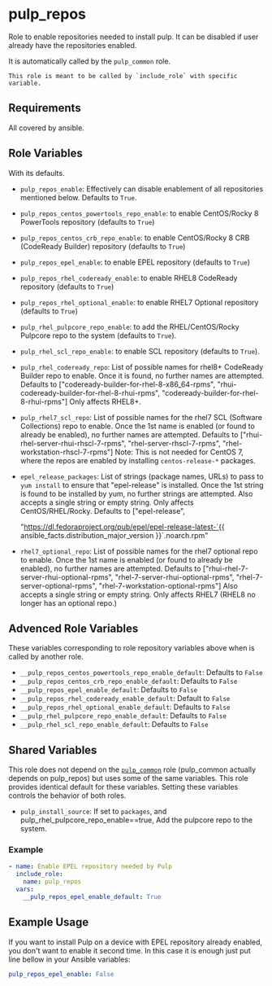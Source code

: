 pulp_repos
==========

Role to enable repositories needed to install pulp. It can be disabled if user already have the repositories enabled.

It is automatically called by the `pulp_common` role.

```text
This role is meant to be called by `include_role` with specific variable.
```

Requirements
------------

All covered by ansible.

Role Variables
--------------

With its defaults.

* `pulp_repos_enable`: Effectively can disable enablement of all repositories mentioned below.
  Defaults to `True`.

* `pulp_repos_centos_powertools_repo_enable`: to enable CentOS/Rocky 8 PowerTools repository (defaults to `True`)
* `pulp_repos_centos_crb_repo_enable`: to enable CentOS/Rocky 8 CRB (CodeReady Builder) repository (defaults to `True`)
* `pulp_repos_epel_enable`: to enable EPEL repository (defaults to `True`)
* `pulp_repos_rhel_codeready_enable`: to enable RHEL8 CodeReady repository (defaults to `True`)
* `pulp_repos_rhel_optional_enable`: to enable RHEL7 Optional repository (defaults to `True`)
* `pulp_rhel_pulpcore_repo_enable`: to add the RHEL/CentOS/Rocky Pulpcore repo to the system (defaults to `True`).
* `pulp_rhel_scl_repo_enable`: to enable SCL repository (defaults to `True`).

* `pulp_rhel_codeready_repo`: List of possible names for rhel8+ CodeReady Builder repo
  to enable. Once it is found, no further names are attempted.
  Defaults to ["codeready-builder-for-rhel-8-x86_64-rpms", "rhui-codeready-builder-for-rhel-8-rhui-rpms", "codeready-builder-for-rhel-8-rhui-rpms"]
  Only affects RHEL8+.
* `pulp_rhel7_scl_repo`: List of possible names for the rhel7 SCL (Software Collections) repo
  to enable. Once the 1st name is enabled (or found to already be enabled),
  no further names are attempted.
  Defaults to  ["rhui-rhel-server-rhui-rhscl-7-rpms", "rhel-server-rhscl-7-rpms", "rhel-workstation-rhscl-7-rpms"]
  Note: This is not needed for CentOS 7, where the repos are enabled by installing `centos-release-*` packages.
* `epel_release_packages`: List of strings (package names, URLs) to pass to
  `yum install` to ensure that "epel-release" is installed.
  Once the 1st string is found to be installed by yum, no further strings are
  attempted.
  Also accepts a single string or empty string.
  Only affects CentOS/RHEL/Rocky.
  Defaults to  ["epel-release",
  <!-- markdownlint-disable-next-line MD034 -->
  "https://dl.fedoraproject.org/pub/epel/epel-release-latest-`{{ ansible_facts.distribution_major_version }}`.noarch.rpm"
* `rhel7_optional_repo`: List of possible names for the rhel7 optional repo
  to enable. Once the 1st name is enabled (or found to already be enabled),
  no further names are attempted.
  Defaults to  ["rhui-rhel-7-server-rhui-optional-rpms", "rhel-7-server-rhui-optional-rpms", "rhel-7-server-optional-rpms", "rhel-7-workstation-optional-rpms"]
  Also accepts a single string or empty string.
  Only affects RHEL7 (RHEL8 no longer has an optional repo.)

Advenced Role Variables
-----------------------

These variables corresponding to role repository variables above when is called by another role.

* `__pulp_repos_centos_powertools_repo_enable_default`: Defaults to `False`
* `__pulp_repos_centos_crb_repo_enable_default`: Defaults to `False`
* `__pulp_repos_epel_enable_default`: Defaults to `False`
* `__pulp_repos_rhel_codeready_enable_default`: Default to `False`
* `__pulp_repos_rhel_optional_enable_default`: Defaults to `False`
* `__pulp_rhel_pulpcore_repo_enable_default`: Defaults to `False`
* `__pulp_rhel_scl_repo_enable_default`: Defaults to `False`

Shared Variables
----------------

This role does not depend on the [`pulp_common`](../helper_Roles/pulp_common) role
(pulp_common actually depends on pulp_repos) but uses some of the
same variables. This role provides identical default for these variables.
Setting these variables controls the behavior of both roles.

* `pulp_install_source`: If set to `packages`, and pulp_rhel_pulpcore_repo_enable==true, Add the
  pulpcore repo to the system.

### Example

```yaml
- name: Enable EPEL repository needed by Pulp
  include_role:
    name: pulp_repos
  vars:
    __pulp_repos_epel_enable_default: True
```

Example Usage
-------------

If you want to install Pulp on a device with EPEL repository already enabled, you don't want to enable it second time.
In this case it is enough just put line bellow in your Ansible variables:

```yaml
pulp_repos_epel_enable: False
```
